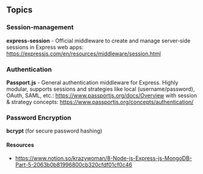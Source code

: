 ## Topics

### Session-management
**express-session** - Official middleware to create and manage server-side sessions in Express web apps: https://expressjs.com/en/resources/middleware/session.html

### Authentication
**Passport.js** - General authentication middleware for Express. Highly modular, supports sessions and strategies like local (username/password), OAuth, SAML, etc.: https://www.passportjs.org/docs/Overview with session & strategy concepts: https://www.passportjs.org/concepts/authentication/ 

### Password Encryption
**bcrypt** (for secure password hashing)

#### Resources
* https://www.notion.so/krazywoman/8-Node-js-Express-js-MongoDB-Part-5-2063b0b81996800cb320cfdf01cf0c46